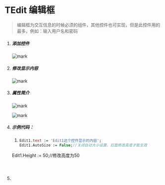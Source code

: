 # TEdit 编辑框

> 编辑框为交互信息的时候必须的组件，其他控件也可实现，但是此控件用的最多，例如：输入用户名和密码

1. ##### 添加控件

   ![mark](http://imgs.coder163.com/blog/20200402/7rAQHv5zM3cF.png?imageslim)

2. ##### 修改显示内容

   ![mark](http://imgs.coder163.com/blog/20200402/ePDNFITI2G6V.png?imageslim)

3. ##### 属性简介

   ![mark](http://imgs.coder163.com/blog/20200402/U3U5f2BTO2by.png?imageslim)

   ![mark](http://imgs.coder163.com/blog/20200402/tiIE3TKYkeIR.png?imageslim)

4. ##### 示例代码：

   1. ```pascal
      Edit1.text := 'Edit1这个控件显示的内容';
      Edit1.AutoSize := False;//关闭自动大小设置，后面修改高度才能生效
   Edit1.Height := 50;//修改高度为50
      ```
      
      

5. 